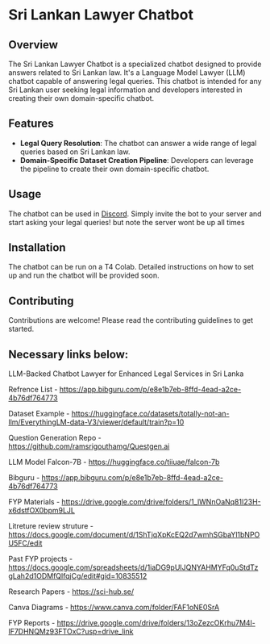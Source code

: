 # Sri Lankan Lawyer Chatbot

## Overview
The Sri Lankan Lawyer Chatbot is a specialized chatbot designed to provide answers related to Sri Lankan law. It's a Language Model Lawyer (LLM) chatbot capable of answering legal queries. This chatbot is intended for any Sri Lankan user seeking legal information and developers interested in creating their own domain-specific chatbot.

## Features
- **Legal Query Resolution**: The chatbot can answer a wide range of legal queries based on Sri Lankan law.
- **Domain-Specific Dataset Creation Pipeline**: Developers can leverage the pipeline to create their own domain-specific chatbot.

## Usage 
The chatbot can be used in [Discord](https://discord.com/oauth2/authorize?client_id=1219937929330425967&permissions=2183991392320&scope=bot). Simply invite the bot to your server and start asking your legal queries! but note the server wont be up all times

## Installation
The chatbot can be run on a T4 Colab. Detailed instructions on how to set up and run the chatbot will be provided soon.

## Contributing
Contributions are welcome! Please read the contributing guidelines to get started.

## Necessary links below:

LLM-Backed Chatbot Lawyer for Enhanced Legal Services in Sri Lanka

Refrence List - https://app.bibguru.com/p/e8e1b7eb-8ffd-4ead-a2ce-4b76df764773

Dataset Example - https://huggingface.co/datasets/totally-not-an-llm/EverythingLM-data-V3/viewer/default/train?p=10

Question Generation Repo - https://github.com/ramsrigouthamg/Questgen.ai

LLM Model Falcon-7B - https://huggingface.co/tiiuae/falcon-7b

Bibguru - https://app.bibguru.com/p/e8e1b7eb-8ffd-4ead-a2ce-4b76df764773

FYP Materials - https://drive.google.com/drive/folders/1_lWNnOaNq81I23H-x6dstfOX0bpm9LJL

Litreture review struture - https://docs.google.com/document/d/1ShTjqXpKcEQ2d7wmhSGbaYl1bNPOU5FC/edit

Past FYP projects - https://docs.google.com/spreadsheets/d/1iaDG9pUIJQNYAHMYFq0uStdTzgLah2d1ODMfQlfqjCg/edit#gid=10835512

Research Papers - https://sci-hub.se/

Canva Diagrams - https://www.canva.com/folder/FAF1oNE0SrA

FYP Reports - https://drive.google.com/drive/folders/13oZezcOKrhu7M4l-lF7DHNQMz93FTOxC?usp=drive_link
